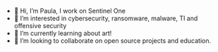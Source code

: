 - 👋 Hi, I’m Paula, I work on Sentinel One
- 👀 I’m interested in cybersecurity, ransomware, malware, TI and offensive security
- 🌱 I’m currently learning about art!
- 💞️ I’m looking to collaborate on open source projects and education.

<!---
paula-s1/paula-s1 is a ✨ special ✨ repository because its `README.md` (this file) appears on your GitHub profile.
You can click the Preview link to take a look at your changes.
--->
